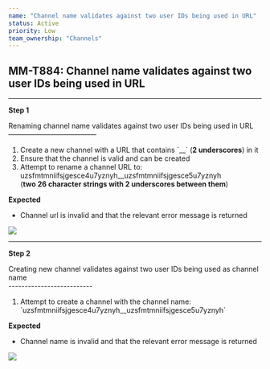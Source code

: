 ```yaml
---
name: "Channel name validates against two user IDs being used in URL"
status: Active
priority: Low
team_ownership: "Channels"
---
```


## MM-T884: Channel name validates against two user IDs being used in URL

---

**Step 1**

Renaming channel name validates against two user IDs being used in URL\
–––––––––––––––––––––––––

1. Create a new channel with a URL that contains \`\_\_\` (**2 underscores**) in it
2. Ensure that the channel is valid and can be created
3. Attempt to rename a channel URL to: uzsfmtmniifsjgesce4u7yznyh\_\_uzsfmtmniifsjgesce5u7yznyh\
   (**two 26 character strings with 2 underscores between them**)

**Expected**

- Channel url is invalid and that the relevant error message is returned

![](https://smartbear-tm4j-prod-us-west-2-attachment-rich-text.s3.us-west-2.amazonaws.com/embedded-f3277290f945470c4add5d21ef3dc7ca7b74388fc7152bfb6b99ae58c66a95a8-1589215826306-1589215826306.png)

---

**Step 2**

Creating new channel validates against two user IDs being used as channel name\
\--------------------------

1. Attempt to create a channel with the channel name: \`uzsfmtmniifsjgesce4u7yznyh\_\_uzsfmtmniifsjgesce5u7yznyh\`

**Expected**

- Channel name is invalid and that the relevant error message is returned

![](https://smartbear-tm4j-prod-us-west-2-attachment-rich-text.s3.us-west-2.amazonaws.com/embedded-f3277290f945470c4add5d21ef3dc7ca7b74388fc7152bfb6b99ae58c66a95a8-1589215988436-1589215988436.png)

